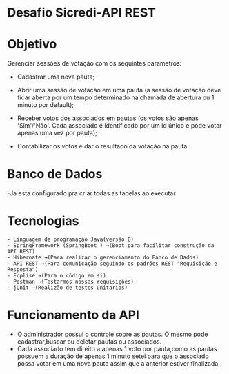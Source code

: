 # Desafio Sicredi-API REST 

  
#  Objetivo

Gerenciar sessões de votação com os sequintes parametros:

- Cadastrar uma nova pauta;

- Abrir uma sessão de votação em uma pauta (a sessão de votação deve ficar aberta por um tempo 
determinado na chamada de abertura ou 1 minuto por default);

- Receber votos dos associados em pautas (os votos são apenas 'Sim'/'Não'. Cada associado é 
identificado por um id único e pode votar apenas uma vez por pauta);

- Contabilizar os votos e dar o resultado da votação na pauta.


# Banco de Dados
   -Ja esta configurado pra criar todas as tabelas ao executar


# Tecnologias
    - Linguagem de programação Java(versão 8)
    - SpringFramework (SpringBoot ) →(Boot para facilitar construção da API REST)
    - Hibernate →(Para realizar o gerenciamento do Banco de Dados)
    - API REST →(Para comunicação seguindo os padrões REST "Requisição e Resposta")
    - Ecplise →(Para o código em si)
    - Postman →(Testarmos nossas requisições)
    - jUnit →(Realizão de testes unitarios)


# Funcionamento da API

- O administrador possui o controle sobre as pautas. O mesmo pode cadastrar,buscar ou deletar pautas ou associados.
- Cada associado tem direito a apenas 1 voto por pauta,como as pautas possuem a duração de apenas 1 minuto setei para que o associado possa votar em uma nova pauta assim que a anterior estiver finalizada. 
 
 